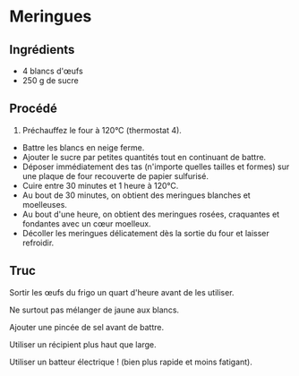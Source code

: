 # Meringues

## Ingrédients

* 4 blancs d'œufs
* 250 g de sucre

## Procédé

1. Préchauffez le four à 120°C (thermostat 4).
- Battre les blancs en neige ferme.
- Ajouter le sucre par petites quantités tout en continuant de battre.
- Déposer immédiatement des tas (n'importe quelles tailles et formes) sur une plaque de four recouverte de papier sulfurisé.
- Cuire entre 30 minutes et 1 heure à 120°C.
- Au bout de 30 minutes, on obtient des meringues blanches et moelleuses.
- Au bout d'une heure, on obtient des meringues rosées, craquantes et fondantes avec un cœur moelleux.
- Décoller les meringues délicatement dès la sortie du four et laisser refroidir.

## Truc

Sortir les œufs du frigo un quart d'heure avant de les utiliser.

Ne surtout pas mélanger de jaune aux blancs.

Ajouter une pincée de sel avant de battre.

Utiliser un récipient plus haut que large.

Utiliser un batteur électrique ! (bien plus rapide et moins fatigant).

